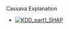 Cassava Explanation
* [![KDD_part1_SHAP](https://colab.research.google.com/assets/colab-badge.svg)](https://colab.research.google.com/github/MADEKDD/cassava-leaf-disease-classification/blob/master/notebooks/Cassava_explanation.ipynb)
